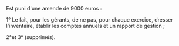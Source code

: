 Est puni d'une amende de 9000 euros :

1° Le fait, pour les gérants, de ne pas, pour chaque exercice, dresser l'inventaire, établir les comptes annuels et un rapport de gestion ;

2°et 3° (supprimés).
